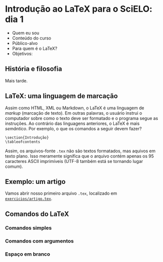 # Introdução ao LaTeX para o SciELO: dia 1

- Quem eu sou
- Conteúdo do curso
- Público-alvo
- Para quem é o LaTeX?
- Objetivos:

## História e filosofia

Mais tarde.

## LaTeX: uma linguagem de marcação

Assim como HTML, XML ou Markdown, o LaTeX é uma linguagem de _markup_ (marcação
de texto). Em outras palavras, o usuário instrui o computador sobre como o
texto deve ser formatado e o programa segue as instruções. Ao contrário das
linguagens anteriores, o LaTeX é mais *semântico*. Por exemplo, o que os
comandos a seguir devem fazer?

    \section{Introdução}
    \tableofcontents

Assim, os arquivos-fonte `.tex` não são textos formatados, mas aquivos em texto
plano. Isso meramente significa que o arquivo contém apenas os 95 caracteres
ASCII imprimíveis (UTF-8 também está se tornando lugar comum).

## Exemplo: um artigo

Vamos abrir nosso primeiro arquivo `.tex`, localizado em
[`exercicios/artigo.tex`](exercicios/artigo.tex).

## Comandos do LaTeX
### Comandos simples
### Comandos com argumentos
### Espaço em branco
